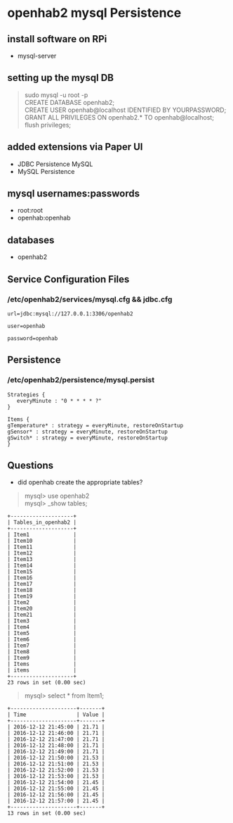 # openhab2 mysql Persistence

## install software on RPi

* mysql-server

## setting up the mysql DB

> sudo mysql -u root -p  
> CREATE DATABASE openhab2;  
> CREATE USER openhab@localhost IDENTIFIED BY YOURPASSWORD;  
> GRANT ALL PRIVILEGES ON openhab2.* TO openhab@localhost;  
> flush privileges;  

## added extensions via Paper UI

* JDBC Persistence MySQL
* MySQL Persistence

## mysql usernames:passwords

* root:root
* openhab:openhab

## databases

* openhab2

## Service Configuration Files

### /etc/openhab2/services/mysql.cfg && jdbc.cfg

```
url=jdbc:mysql://127.0.0.1:3306/openhab2

user=openhab

password=openhab
```

## Persistence
### /etc/openhab2/persistence/mysql.persist

```
Strategies {
   everyMinute : "0 * * * * ?"
}

Items {
gTemperature* : strategy = everyMinute, restoreOnStartup
gSensor* : strategy = everyMinute, restoreOnStartup
gSwitch* : strategy = everyMinute, restoreOnStartup
}
```

## Questions
* did openhab create the appropriate tables?
> mysql> use openhab2  
> mysql> _show tables;  

```
+--------------------+
| Tables_in_openhab2 |
+--------------------+
| Item1              |
| Item10             |
| Item11             |
| Item12             |
| Item13             |
| Item14             |
| Item15             |
| Item16             |
| Item17             |
| Item18             |
| Item19             |
| Item2              |
| Item20             |
| Item21             |
| Item3              |
| Item4              |
| Item5              |
| Item6              |
| Item7              |
| Item8              |
| Item9              |
| Items              |
| items              |
+--------------------+
23 rows in set (0.00 sec)
```

> mysql> select * from Item1;  

```
+---------------------+-------+
| Time                | Value |
+---------------------+-------+
| 2016-12-12 21:45:00 | 21.71 |
| 2016-12-12 21:46:00 | 21.71 |
| 2016-12-12 21:47:00 | 21.71 |
| 2016-12-12 21:48:00 | 21.71 |
| 2016-12-12 21:49:00 | 21.71 |
| 2016-12-12 21:50:00 | 21.53 |
| 2016-12-12 21:51:00 | 21.53 |
| 2016-12-12 21:52:00 | 21.53 |
| 2016-12-12 21:53:00 | 21.53 |
| 2016-12-12 21:54:00 | 21.45 |
| 2016-12-12 21:55:00 | 21.45 |
| 2016-12-12 21:56:00 | 21.45 |
| 2016-12-12 21:57:00 | 21.45 |
+---------------------+-------+
13 rows in set (0.00 sec)
```
